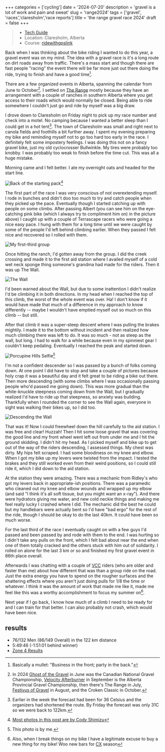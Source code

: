 +++
categories = ['cycling']
date = '2024-07-20'
description = 'gravel is a lot of work and pain and sweat'
slug = 'range2024'
tags = ['gravel', 'races','claresholm','race reports']
title = 'the range gravel race 2024'
draft = false
+++

> * [Tech Guide](https://drive.google.com/file/d/1m_ig9gbwKDrp5MkyKR5UxKFIy1NHP1OJ/view?usp=drive_web) 
> * Location: Claresholm, Alberta
> * Course: [ridewithgpslink](https://ridewithgps.com/routes/45140215)

Back when I was thinking about the bike riding I wanted to do this year, a gravel event was on my mind. The idea with a gravel race is it's a long route on dirt roads away from traffic. There's a mass start and though there are fast people "racing" the event there will be far more just out there doing the ride, trying to finish and have a good time[^1].

[^1]: Basically a mullet: "Business in the front; party in the back."

There are a few organized events in Alberta, spanning the calendar from June to October[^2]. I settled on [The Range](https://thegravelexperience.com/pages/routes_the_range) mostly because they have an arrangement with a couple of ranches in southern Alberta where you get access to their roads which would normally be closed. Being able to ride somewhere I couldn't just go and ride by myself was a big draw.

[^2]: In 2024 [Ghost of the Gravel](https://deadgoat.ca/ghostofthegravel/) in June was the Canadian National Gravel Championship, [Velocity Afterburner](https://velocitycyclingclub.ca/event/2024-velocity-afterburner-gravel/) in September is the Alberta Provincial Gravel Championship, then there's The Range in July, [Festivus of Gravel](http://www.stiedacycling.com/festivusofgravel) in August, and the Croken Classic in October.

I drove down to Claresholm on Friday night to pick up my race number and check into a motel. No camping because I wanted a better sleep than I could get in a hot tent[^3]. The town of Claresholm was small and right next to canola fields and foothills a bit further away. I spent my evening preparing my bike and reminding myself not to go too hard too early in the race. I definitely felt some impostery feelings. I was doing this not on a fancy gravel bike, just my old cyclocrosser Bullwinkle. My tires were probably too knobby. I was probably too weak to finish before the time cut. This was all a huge mistake.

Morning came and I felt better. I ate my overnight oats and headed for the start line.

![Back of the starting pack](/range2024-start.jpg "Near the back at the neutral start")[^4]

The first part of the race I was very conscious of not overextending myself. I rode in bunches and didn't doo too much to try and catch people when they picked up the pace. Eventually though I started catching up with people on some climbs. After passing Albert (you can see him on the eye-catching pink bike (which I always try to compliment him on) in the picture above) I caught up with a couple of Terrascape racers who were going a nice easy pace. I hung with them for a long time until we were caught by some of the people I'd left behind climbing earlier. When they passed I felt nice and recovered so I rolled with them.

![My first-third group](/range2024-earlygroup.jpg "The group I rolled with most of the way to the ranch")

Once hitting the ranch, I'd gotten away from the group. I did the creek crossing and made it to the first aid station where I availed myself of a cold wet neck sponge thing someone's grandma had made for the riders. Then it was up The Wall.

![The Wall](/range2024-wallclimb.jpg "First time up the Wall")

I'd been warned about the Wall, but due to some inattention I didn't realize I'd be climbing it in both directions. In my head when I reached the top of this climb, the worst of the whole event was over. Ha! I don't know if it would have made that much of a difference in my approach to know differently -- maybe I wouldn't have emptied myself out so much on this climb -- but still.

After that climb it was a super-steep descent where I was pulling the brakes mightily. I made it to the bottom without incident and then realized how much climbing there was left to do. It was so much - not as steep as the wall, but long. I had to walk for a while because even in my spinniest gear I couldn't keep pedaling. Eventually I reached the peak and started down.

![Porcupine Hills Selfie](/range2024-selfie.jpg "Stopping to admire the scenery")[^5]

I'm not a confident descender so I was passed by a bunch of folks coming down. At one point I did have to stop and take a couple of pictures because holy crap it was a beautiful day and it felt great to be riding a bike out there. Then more descending (with some climbs where I was occasionally passing people who'd passed me going down). This was more gradual than the white-knuckle steepness coming down from the Wall, but I gradually realized I'd have to ride up that steepness, so anxiety was building. Thankfully when I rounded the corner to see the Wall again, everyone in sight was walking their bikes up, so I did too.

![Descending the Wall](/range2024-walldescent.jpg "This picture was taken about 30 seconds before I crashed")

That was it! Now I could freewheel down the hill carefully to the aid station. I was free and clear! Huzzah! Then I hit some loose gravel that was covering the good line and my front wheel went left out from under me and I hit the ground skidding. I didn't hit my head. As I picked myself and bike up to get out of the way of the riders descending, I assessed things. My chest was dirty. My hips felt scraped. I had some bloodiness on my knee and elbow. When I got my bike up my levers were twisted from the impact. I tested the brakes and they still worked even from their weird positions, so I could still ride it, which I did down to the aid station.

At the station they were amazing. There was a mechanic from Ridley's who got my levers back in appropriate-ish positions. There was a paramedic who cleaned out my knee and elbow wounds and wrapped up my elbow (and said "I think it's all soft tissue, but you might want an x-ray"). And there were hydrators giving me water, and new cold neckie things and making me feel really lucky I crashed where I did. The mechanic did the best he could but my handlebars were actually bent so I'd have "bad ergo" for the rest of the ride, though I should be okay to do the last 40km. It could have been so much worse.

For the last third of the race I eventually caught on with a few guys I'd passed and been passed by and rode with them to the end. I was hurting so I didn't take any pulls on the front, which I felt bad about near the end when one of them totally cracked and the others stuck with him out of solidarity. I rolled on alone for the last 3 km or so and finished my first gravel event in 86th place overall.

Afterwards I was chatting with a couple of [VCC](../vcc/) riders (who are older and faster than me) about how different that was than a group ride on the road. Just the extra energy you have to spend on the rougher surfaces and the shattering effects where you aren't just doing pulls for 1/8 the time or whatever. I think it was the amount of work that made me like it, made me feel like this was a worthy accomplishment to focus my summer on[^6]. 

Next year if I go back, I know how much of a climb I need to be ready for and I can train for that better. I can also probably not crash, which would have been nice.

[^3]: Earlier in the week the forecast had been for 36 Celsius and the organizers had shortened the route. By Friday the forecast was only 31C so we were back to 122km.

[^4]: [Most photos in this post are by Cody Shimizu](https://www.codyshimizu.com/the-range-2024)

[^5]: This photo is by me.

[^6]: Also, when I break things on my bike I have a legitimate excuse to buy a new thing for my bike! Woo new bars for [CX](../cx/) season

## results
* 76/132 Men (86/149 Overall) in the 122 km distance
* 5:49:46 (-1:51:01 behind winner)
* [Zone 4 Results](https://zone4.ca/race/2024-07-20/2fb4f14a/results)